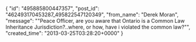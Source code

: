  {
   "id": "495885800447357",
   "post_id": "462493170453287_495822547120349",
   "from_name": "Derek Moran",
   "message": "\"Peace Officer, are you aware that Ontario is a Common Law Inheritance Jurisdiction?..where, or how, have i violated the common law?\"",
   "created_time": "2013-03-25T03:28:20+0000"
 }
